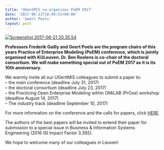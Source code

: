```yaml
---
title: 'UGentMIS co-organises PoEM 2017'
date: '2017-06-21T18:49:51+00:00'
author: 'Geert Poels'
layout: post
---
```


[![Screenshot 2017-06-21 20.35.54](http://www.mis.ugent.be/wp-content/uploads/2017/06/Screenshot-2017-06-21-20.35.54-300x132.png)](http://www.mis.ugent.be/wp-content/uploads/2017/06/Screenshot-2017-06-21-20.35.54.png)

**Professors Frederik Gailly and Geert Poels are the program chairs of this years Practice of Enterprise Modeling (PoEM) conference, which is jointly organised with KULeuven. Dr. Ben Roelens is co-chair of the doctoral consortium. We will make something special out of PoEM 2017 as it is its 10th anniversary.**

We warmly invite all our UGentMIS colleagues to submit a paper to:  
– the main conference (deadline July 31, 2017)  
– the doctoral consortium (deadline July 23, 2017)  
– the Practicing Open Enterprise Modeling within OMiLAB (PrOse) workshop (deadline August 14, 2017)  
– The industry track (deadline September 10, 2017)

For more information on the conference and the calls for papers, click [HERE](https://kuleuvencongres.be/poem2017)

The authors of the best papers will be invited to extend their paper for submission to a special issue in Business &amp; Information Systems Engineering (2016 ISI Impact Factor 3.392).

We hope to welcome many of our colleagues in Leuven!